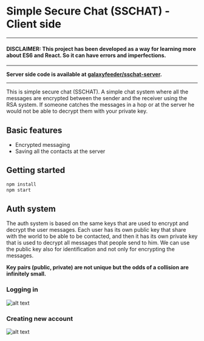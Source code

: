 # Simple Secure Chat (SSCHAT) - Client side

---

#### **DISCLAIMER: This project has been developed as a way for learning more about ES6 and React. So it can have errors and imperfections.**

---

**Server side code is available at [galaxyfeeder/sschat-server](https://github.com/galaxyfeeder/sschat-server).**

---

This is simple secure chat (SSCHAT). A simple chat system where all the messages are encrypted between the sender and the receiver using the RSA system. If someone catches the messages in a hop or at the server he would not be able to decrypt them with your private key.

## Basic features

- Encrypted messaging
- Saving all the contacts at the server

## Getting started

```bash
npm install
npm start
```

## Auth system
The auth system is based on the same keys that are used to encrypt and decrypt the user messages.
Each user has its own public key that share with the world to be able to be contacted, and then
it has its own private key that is used to decrypt all messages that people send to him. We can
use the public key also for identification and not only for encrypting the messages.

**Key pairs (public, private) are not unique but the odds of a collision are infinitely small.**

### Logging in
![alt text](http://i66.tinypic.com/34qww3k.png "Login screen")

### Creating new account
![alt text](http://i64.tinypic.com/wb2ft4.png "Register screen")
